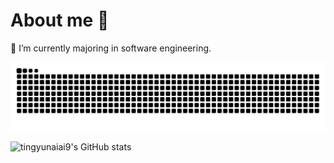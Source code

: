 # About me 👋

💬 I’m currently majoring in software engineering.

<!--
**tingyunaiai9/tingyunaiai9** is a ✨ _special_ ✨ repository because its `README.md` (this file) appears on your GitHub profile.

Here are some ideas to get you started:

- 🔭 I’m currently working on ...
- 🌱 I’m currently learning ...
- 👯 I’m looking to collaborate on ...
- 🤔 I’m looking for help with ...
- 💬 Ask me about ...
- 📫 How to reach me: ...
- 😄 Pronouns: ...
- ⚡ Fun fact: ...
-->

<!-- snake -->
![snake](https://raw.githubusercontent.com/tingyunaiai9/tingyunaiai9/output/github-contribution-grid-snake.svg)


<!-- github - stats -->
![tingyunaiai9's GitHub stats](https://github-readme-stats.vercel.app/api?username=tingyunaiai9&count_private=true&show_icons=true)
